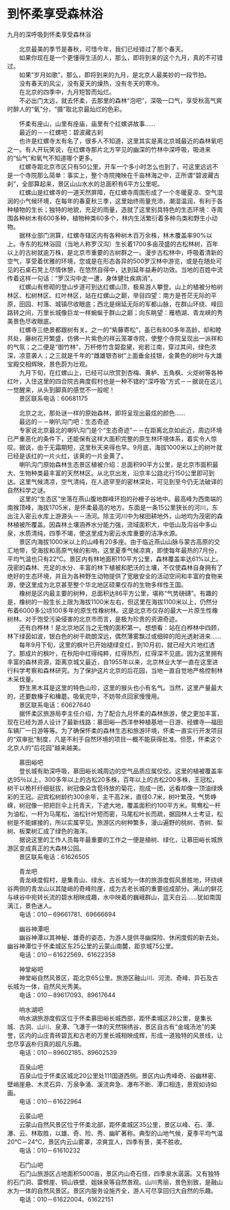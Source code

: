 # 到怀柔享受森林浴  

九月的深呼吸到怀柔享受森林浴  

&emsp;&emsp;北京最美的季节是春秋，可惜今年，我们已经错过了那个春天。  
&emsp;&emsp;如果你现在是一个更懂得生活的人，那么，即将到来的这个九月，真的不可错过。  
&emsp;&emsp;如果“岁月如歌”，那么，即将到来的九月，是北京人最美妙的一段节拍。  
&emsp;&emsp;没有春天的风尘，没有夏天的燥热，没有冬天的寒冷。  
&emsp;&emsp;在北京的四季中，九月短暂而灿烂。  
&emsp;&emsp;不必出门太远，就去怀柔，去那里的森林“泡吧”，深吸一口气，享受秋高气爽时醉人的“氧”分，“摄”取北京最灿烂的色彩。  

&emsp;&emsp;怀柔有座山，山里有座庙，庙里有个红螺讲故事……  
&emsp;&emsp;最近的－－红螺吧：碧波藏古刹  
&emsp;&emsp;也许是红螺寺太有名了，很多人不知道，这里其实是离北京城最近的森林氧吧之一。有人开玩笑说，在红螺寺那片北方罕见的幽深的竹林中深呼吸，吸进来的“仙气”和氧气不知道哪个更多。  
&emsp;&emsp;红螺寺距北京市区只有50公里，开车一个多小时怎么也到了，可这里远远不是一个寺院那么简单：事实上，整个寺院掩映在千亩林海之中，正所谓“碧波藏古刹”，全部算起来，景区山山水水的总面积有6平方公里呢。  
&emsp;&emsp;红螺山是红螺寺的一道天然屏障，在红螺寺周围形成了一个冬暖夏凉、空气湿润的小气候环境，在每年的春夏秋三季，这里始终雨量充沛，潮湿温润，有利于各种植物的生长；独特的地貌，充足的雨量，造就了这里别具特色的生态环境：寺周围各种树木有600多种，植物种类60多个，林内生活繁衍着多种鸟类和野生小动物。  
&emsp;&emsp;据林业部门测算，红螺寺辖区内有各种树木百万余株，林木覆盖率90%以上。寺东的松林浴园（当地人称罗汉沟）生长着1700多亩茂盛的古松林树，百年以上的古树就逾万株，是北京市重要的古树群之一。漫步古松林中，呼吸着清新的空气，享受着优雅的环境，您或是在形态各异的500罗汉林中游览，或是在随处可见的石桌石凳上尽情休憩，在悠然自得中，达到延年益寿的功效。当地的百姓中流传着这样一句话：“罗汉沟中走一遭，身体健壮疾病消”。  
&emsp;&emsp;红螺山有修砌的登山步道可到达红螺山顶，极易游人攀登。山上的植被分柏树林区、松树林区、红叶林区，站在红螺山之巅，举目四望：南方是苍茫无际的平原，田园、村落、城镇尽收眼底；西北是绵延无际的军都山脉，在群山环绕、峰回路转之间，万里长城像巨龙一样蜿蜒于群山之巅；向东眺望：雁栖湖、青龙峡的秀美景色尽收眼底。  
&emsp;&emsp;红螺寺三绝景都跟树有关。之一的“紫藤寄松”，虽已有800多年高龄，却和睦共处，藤树花开繁盛，仿佛一片紫色的祥云笼罩寺院，使整个寺院呈现出一派祥和的气氛；之二便是“御竹林”，万杆修竹含碧盈黛，宛若江南，穿过其间，绿色浓深，凉意袭人；之三就是千年的“雌雄银杏树”上面垂金挂银，金黄色的树叶与大雄宝殿交相辉映，景色蔚为壮观。  
&emsp;&emsp;九月下旬，在红螺山上，已经可以欣赏到杏梅、黄栌、五角枫、火炬树等各种红叶，入住这里的四合院古典度假村也是一种不错的“深呼吸”方式－－据说在这儿一觉醒来，从头到脚真的感觉不一般呢！  
&emsp;&emsp;景区联系电话：60681175  

&emsp;&emsp;北京之北，那处谜一样的原始森林，即将呈现出最炫的颜色……  
&emsp;&emsp;最远的－－喇叭沟门吧：生态奇迹  
&emsp;&emsp;专家说北京最北的喇叭沟门是个“生态奇迹”－－在距离北京如此近，周边环境已严重恶化的条件下，还能保有这样大面积完整的原生林环境体系，着实令人惊叹。据说，由于无霜期短，这里秋天来得也早。9月底，海拔1000米以上的树叶就已经是该红的一片火红，该黄的一片金黄了。  
&emsp;&emsp;喇叭沟门原始森林生态景区植被介绍：总面积90平方公里，是北京市面积最大、生物种类最丰富的天然林区。从北京出发，沿京丰公路北行150公里即可到达。这里气候清凉，空气清纯，在人迹罕至的密林深处，可见到至今仍无法破译的自然科学之谜。  
&emsp;&emsp;这里的“生态区”坐落在燕山腹地群峰环抱的孙栅子谷地中。最高峰为西南端的南猴顶峰，海拔1705米，是怀柔最高的地方。东面是一条15公里狭长的河川，东出注入密云水库上游源头－－汤河。除主河川中为梯田耕地外，山地均为茂密的森林植被所覆盖。因森林土壤涵养水分能力强，流域面积大，中低山及沟谷中多山泉，水质清纯，四季不竭，使这里成为密云水库重要的洁净水源。  
&emsp;&emsp;景区内海拔1000米以上的山峰有20多座。由于临近燕山山脉与蒙古高原的交汇地带，受海拔和高原气候的影响，这里夏季气候凉爽，即使每年最热的7月份，平均气温也只有22℃。景区内有林地面积110平方公里，森林覆盖率达61%以上。茂密的森林、充足的水分、丰富的林下植被和肥沃的土壤，不仅使森林自身拥有了绝好的生态环境，并且为各种野生动物提供了宽敞安全的活动空间和丰富的食物来源，使这里成为北京甚至整个华北地区硕果仅存的生物多样性王国。  
&emsp;&emsp;橡树是区内最主要的树种，总面积达86平方公里，堪称“气势磅礴”。有趣的是，橡树的一般生长上限为海拔1100米左右，但这里在海拔1100米以上，仍然分布着6000多公顷100多年的原生性橡树林。这是北京市仅存的最大一片原生性橡树林。对于饱受污染侵害的北京市而言，是极为珍贵的资源奇迹。  
&emsp;&emsp;还有白桦林！是北京地区当之无愧的面积第一。想想看：站在白桦林中四顾，林下绿茵如波，银白色的树干疏朗深远，偶然薄雾飘过或细碎的阳光透射进来……  
&emsp;&emsp;每年9月下旬，这里的枫叶已开始褪绿变红，到10月初，就已经大片地红透了。那成片的枫叶，在秋阳中红得纯粹，红得热烈，红得深不见底。因为这里拥有丰富的森林资源，距离京城又最近，自1955年以来，北京林业大学一直在这里进行科学考察和森林研究。为了保护这片北京的后花园，当地一直自觉地严格控制林木采伐量。  
&emsp;&emsp;野生黑木耳是这里的特色山珍，这里的猴头也小有名气。当然，这里产量最大的，还要数榛子和榛蘑。吸氧完毕，不妨带点回家慢慢用。  
&emsp;&emsp;景区联系电话：60627640  
&emsp;&emsp;据怀柔区旅游局李主任介绍，为了配合九月怀柔的森林旅游，使之更加丰富，现在已经为游人设计了最新线路：慕田峪—西洋参种植基地一日游、经螺寺—福田车辆厂一日游等等。为了确保怀柔的森林生态和旅游环境，怀柔一直实行开发项目的“双审批”制度，凡是不利于自然环境的项目一概不能获得批准。但愿，怀柔这个北京人的“后花园”越来越美。  

&emsp;&emsp;慕田峪吧  
&emsp;&emsp;登长城有助深呼吸，慕田峪长城周边的空气品质应属佼佼。这里的植被覆盖率达95％以上，300多年以上的古松20多株，百年以上的古松200多株，王冠松，树干以桅杆纤细挺拔，树冠像朵含苞待放的菊花，抱成一团，远看却像一顶油绿焕彩的王冠。迎宾松树龄约300余年，主干高2米，直径0.7米，树叶繁茂，气势峥嵘，树冠像一把把巨伞上托青天，下遮大地，覆盖面积约100平方米。鸳鸯松一杆为油松，一杆为马尾松，油松针叶短而密，马尾松叶长而疏，据园林人士考证，松树是不能嫁接的，所以实属罕见。旅游区内树种繁多，漫山遍野的桃树、杏树、梨树、板栗树汇成了绿色的海洋。  
&emsp;&emsp;据说这里的工作人员每年最重要的工作之一便是植树、绿化，让慕田峪长城旅游区变成真正的大森林公园。  
&emsp;&emsp;景区联系电话：61626505  

&emsp;&emsp;青龙吧  
&emsp;&emsp;青龙峡度假村，是集青山、绿水、古长城为一体的旅游度假风景胜地，环绕峡谷两侧的青龙山以其陡峭的奇峰险崖，成为古老长城的重要组成部分。满山的鲜花与峡谷中宛转长流的碧水相映成趣，水中映着的巍峨群山，蓝天白云……犹如南国漓江，景色迷人。  
&emsp;&emsp;电话：010－69661781、69666694  

&emsp;&emsp;幽谷神潭吧  
&emsp;&emsp;幽谷神潭以其神秘、雄奇的姿态，为游人提供寻幽探险、休闲度假的新去处。幽谷神潭位于怀柔城区东25公里的云蒙山南麓，距京城75公里。  
&emsp;&emsp;电话：010－61622569、61622358  

&emsp;&emsp;神堂峪吧  
&emsp;&emsp;神堂峪自然风景区，距北京65公里。旅游区融山川、河流、奇峰、异石及古长城为一体，自然风光秀美。  
&emsp;&emsp;电话：010－89617093、89617644  

&emsp;&emsp;响水湖吧  
&emsp;&emsp;响水湖旅游度假区位于怀柔慕田峪长城西部，距怀柔城区28公里，是集长城、古洞、山川、泉潭、飞瀑于一体的天然锦绣谷，景区自古有“金城汤池”的美誉，区内的山庄青砖碧瓦和古老的万里长城相映成辉，形成一道独特的风景线，让您尽享返朴归真的超凡乐趣。  
&emsp;&emsp;电话：010－89602185、89602539  

&emsp;&emsp;百泉山吧  
&emsp;&emsp;百泉山位于怀柔区城北20公里处111国道西侧。景区内山秀峰奇、谷幽林密、壁峭崖悬、木灵石异、万泉争涌、溪流奔急、瀑布不断、潭口相连，景观如诗如画。  
&emsp;&emsp;电话：010－61622964  

&emsp;&emsp;云蒙山吧  
&emsp;&emsp;云蒙山自然风景区位于怀柔北部，距怀柔城区35公里，景区以峰、石、潭、瀑、云、林取胜，以雄、奇、险、秀、幽旷著称。典型的山地气候，夏季平均气温20℃－24℃，景区内云山雾罩，凉爽宜人，四季有景，美不胜收。  
&emsp;&emsp;电话：010－61610232  

&emsp;&emsp;石门山吧  
&emsp;&emsp;石门山旅游区占地面积5000亩，景区内山奇石怪，四季泉水潺潺。又有独特的石门洞、雷劈崖、铜山铁壁、姐妹泉等自然景观。山川秀丽，景色别致，是融山水为一体的自然风景区。景区内服务设施齐全，游人可尽享回归大自然的乐趣。  
&emsp;&emsp;电话：010－61622004、61622151  